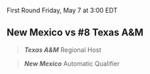First Round
Friday, May 7 at 3:00 EDT
## New Mexico vs #8 Texas A&M

> ***Texas A&M***
> Regional Host

> ***New Mexico***
> Automatic Qualifier
